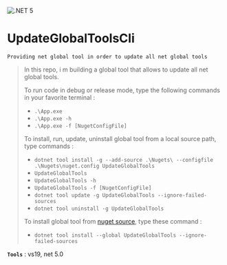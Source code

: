 ![.NET 5](https://github.com/aimenux/UpdateGlobalToolsCli/workflows/.NET/badge.svg)

# UpdateGlobalToolsCli
```
Providing net global tool in order to update all net global tools
```

> In this repo, i m building a global tool that allows to update all net global tools.
>
> To run code in debug or release mode, type the following commands in your favorite terminal : 
> - `.\App.exe`
> - `.\App.exe -h`
> - `.\App.exe -f [NugetConfigFile]`
>
> To install, run, update, uninstall global tool from a local source path, type commands :
> - `dotnet tool install -g --add-source .\Nugets\ --configfile .\Nugets\nuget.config UpdateGlobalTools`
> - `UpdateGlobalTools`
> - `UpdateGlobalTools -h`
> - `UpdateGlobalTools -f [NugetConfigFile]`
> - `dotnet tool update -g UpdateGlobalTools --ignore-failed-sources`
> - `dotnet tool uninstall -g UpdateGlobalTools`
>
> To install global tool from [nuget source](https://www.nuget.org/packages/UpdateGlobalTools), type these command :
> - `dotnet tool install --global UpdateGlobalTools --ignore-failed-sources`

**`Tools`** : vs19, net 5.0
